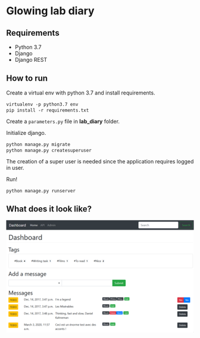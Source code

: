 # Glowing lab diary

## Requirements

- Python 3.7
- Django
- Django REST

## How to run

Create a virtual env with python 3.7 and install requirements.
```
virtualenv -p python3.7 env
pip install -r requirements.txt
```

Create a `parameters.py` file in **lab_diary** folder.

Initialize django.
```
python manage.py migrate
python manage.py createsuperuser
```
The creation of a super user is needed since the application requires logged in user.

Run!
```
python manage.py runserver
```

## What does it look like?

![Homepage example](https://github.com/giliam/glowing-lab-diary/blob/master/docs/example.png)
